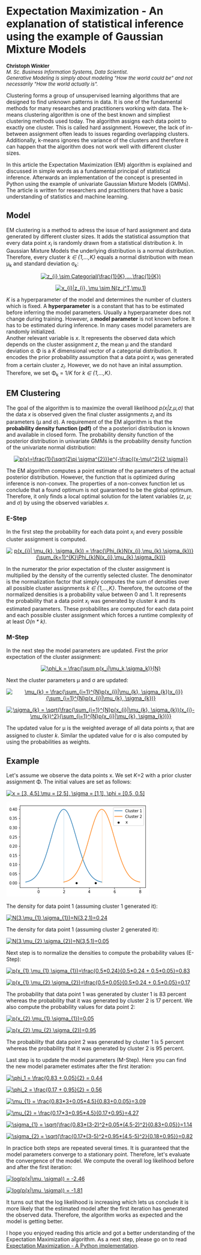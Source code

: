 <h1>Expectation Maximization - An explanation of statistical inference using the example of Gaussian Mixture Models</h1>
<p align="left" style="font-size:13px;"><b>Christoph Winkler</b><br>
<i>M. Sc. Business Information Systems, Data Scientist.<br>
Generative Modeling is simply about modeling "How the world could be" and not necessarily "How the world actually is".</i></p>

Clustering forms a group of unsupervised learning algorithms that are designed to find unknown patterns in data. It is one of the fundamental methods for many researches and practitioners working with data. The k-means clustering algorithm is one of the best known and simpliest clustering methods used today. The algorithm assigns each data point to exactly one cluster. This is called hard assignment. However, the lack of in-between assignment often leads to issues regarding overlapping clusters. Additionally, k-means ignores the variance of the clusters and therefore it can happen that the algorithm does not work well with different cluster sizes.

In this article the Expectation Maximization (EM) algorithm is explained and discussed in simple words as a fundamental principal of statistical inference. Afterwards an implementation of the concept is presented in Python using the example of univariate Gaussian Mixture Models (GMMs). The article is written for researchers and practitioners that have a basic understanding of statistics and machine learning.

<h2>Model</h2>
EM clustering is a method to adress the issue of hard assignment and data generated by different cluster sizes. It adds the statistical assumption that every data point <i>x<sub>i</sub></i> is randomly drawn from a statistical distribution <i>k</i>. In Gaussian Mixture Models the underlying distribution is a normal distribution. Therefore, every cluster <i>k &isin; {1,...,K}</i> equals a normal distribution with mean &mu;<sub>k</sub> and standard deviation &sigma;<sub>k</sub>:

<p align="center">
<a href="https://www.codecogs.com/eqnedit.php?latex=\dpi{120}&space;z_{i}&space;\sim&space;Categorial(\frac{1}{K},...,\frac{1}{K})" target="_blank"><img src="https://latex.codecogs.com/gif.latex?\dpi{120}&space;z_{i}&space;\sim&space;Categorial(\frac{1}{K},...,\frac{1}{K})" title="z_{i} \sim Categorial(\frac{1}{K},...,\frac{1}{K})" /></a>
</p>

<p align="center">
<a href="https://www.codecogs.com/eqnedit.php?latex=\dpi{120}&space;x_{i}|z_{i},&space;\mu&space;\sim&space;N(z_i^T,\mu,1)" target="_blank"><img src="https://latex.codecogs.com/gif.latex?\dpi{120}&space;x_{i}|z_{i},&space;\mu&space;\sim&space;N(z_i^T,\mu,1)" title="x_{i}|z_{i}, \mu \sim N(z_i^T,\mu,1)" /></a>
</p>

<i>K</i> is a hyperparameter of the model and determines the number of clusters which is fixed. A <b>hyperparameter</b> is a constant that has to be estimated before inferring the model parameters. Usually a hyperparameter does not change during training. However, a <b>model parameter</b> is not known before. It has to be estimated during inference. In many cases model parameters are randomly initialized. <br>
Another relevant variable is <i>x</i>. It represents the observed data which depends on the cluster assignment <i>z</i>, the mean &mu; and the standard deviation &sigma;. &Phi; is a <i>K</i> dimensional vector of a categorial distribution. It encodes the prior probability assumption that a data point <i>x<sub>i</sub></i> was generated from a certain cluster <i>z<sub>i</sub></i>. However, we do not have an inital assumption. Therefore, we set &Phi;<sub>k</sub> = 1/<i>K</i> for <i>k &isin; {1,...,K}</i>. 

<h2>EM Clustering</h2>

The goal of the algorithm is to maximize the overall likelihood <i>p(x|z,&mu;,&sigma;)</i> that the data <i>x</i> is observed given the final cluster assignments <i>z<sub>i</sub></i> and its parameters (&mu; and &sigma;). A requirement of the EM algorithm is that the <b>probability density function (pdf)</b> of the a posteriori distribution is known and available in closed form. The probability density function of the posterior distribution in univariate GMMs is the probability density function of the univariate normal distribution: 
<p align="center">
<a href="https://www.codecogs.com/eqnedit.php?latex=\dpi{120}&space;p(x)=\frac{1}{\sqrt{2\pi&space;\sigma^{2}}}e^{-\frac{(x-\mu)^2}{2&space;\sigma}}" target="_blank"><img src="https://latex.codecogs.com/gif.latex?\dpi{120}&space;p(x)=\frac{1}{\sqrt{2\pi&space;\sigma^{2}}}e^{-\frac{(x-\mu)^2}{2&space;\sigma}}" title="p(x)=\frac{1}{\sqrt{2\pi \sigma^{2}}}e^{-\frac{(x-\mu)^2}{2 \sigma}}" /></a>
</p>
The EM algorithm computes a point estimate of the parameters of the actual posterior distribution. However, the function that is optimized during inference is non-convex. The properties of a non-convex function let us conclude that a found optimum is not guaranteed to be the global optimum. Therefore, it only finds a local optimal solution for the latent variables (<i>z</i>, <i>&mu;</i>; and <i>&sigma;</i>) by using the observed variables <i>x</i>.

<h3>E-Step</h3>
In the first step the probability for each data point <i>x<sub>i</sub></i> and every possible cluster assignment is computed. 

<p align="center">
<a href="https://www.codecogs.com/eqnedit.php?latex=\dpi{120}&space;p(x_{i}|&space;\mu_{k},&space;\sigma_{k})&space;=&space;\frac{\Phi_{k}N(x_{i},\mu_{k},\sigma_{k})}{\sum_{k=1}^{K}\Phi_{k}N(x_{i},\mu_{k},\sigma_{k})}" target="_blank"><img src="https://latex.codecogs.com/gif.latex?\dpi{120}&space;p(x_{i}|&space;\mu_{k},&space;\sigma_{k})&space;=&space;\frac{\Phi_{k}N(x_{i},\mu_{k},\sigma_{k})}{\sum_{k=1}^{K}\Phi_{k}N(x_{i},\mu_{k},\sigma_{k})}" title="p(x_{i}| \mu_{k}, \sigma_{k}) = \frac{\Phi_{k}N(x_{i},\mu_{k},\sigma_{k})}{\sum_{k=1}^{K}\Phi_{k}N(x_{i},\mu_{k},\sigma_{k})}" /></a>
</p>

In the numerator the prior expectation of the cluster assignment is multiplied by the density of the currently selected cluster. The denominator is the normalization factor that simply computes the sum of densities over all possible cluster assignments <i>k &isin; {1,...,K}</i>. Therefore, the outcome of the normalized densities is a probability value between 0 and 1. It represents the probability that a data point <i>x<sub>i</sub></i> was generated by cluster <i>k</i> and its estimated parameters. These probabilites are computed for each data point and each possible cluster assignment which forces a runtime complexity of at least <i>O(n * k)</i>. 

<h3>M-Step</h3>
In the next step the model parameters are updated. First the prior expectation of the cluster assignment:

<p align="center">
<a href="https://www.codecogs.com/eqnedit.php?latex=\dpi{120}&space;\phi_k&space;=&space;\frac{\sum&space;p(x_i|\mu_k,\sigma_k)}{N}" target="_blank"><img src="https://latex.codecogs.com/gif.latex?\dpi{120}&space;\phi_k&space;=&space;\frac{\sum&space;p(x_i|\mu_k,\sigma_k)}{N}" title="\phi_k = \frac{\sum p(x_i|\mu_k,\sigma_k)}{N}" /></a>
</p>

Next the cluster parameters &mu; and &sigma; are updated:

<p align="center">
<a href="https://www.codecogs.com/eqnedit.php?latex=\dpi{120}&space;\mu_{k}&space;=&space;\frac{\sum_{i=1}^{N}p(x_{i}|\mu_{k},&space;\sigma_{k})x_{i}}{\sum_{i=1}^{N}p(x_{i}|\mu_{k},&space;\sigma_{k})}" target="_blank"><img src="https://latex.codecogs.com/gif.latex?\dpi{120}&space;\mu_{k}&space;=&space;\frac{\sum_{i=1}^{N}p(x_{i}|\mu_{k},&space;\sigma_{k})x_{i}}{\sum_{i=1}^{N}p(x_{i}|\mu_{k},&space;\sigma_{k})}" title="\mu_{k} = \frac{\sum_{i=1}^{N}p(x_{i}|\mu_{k}, \sigma_{k})x_{i}}{\sum_{i=1}^{N}p(x_{i}|\mu_{k}, \sigma_{k})}" /></a>
</p>

<p align="center">
<a href="https://www.codecogs.com/eqnedit.php?latex=\dpi{120}&space;\sigma_{k}&space;=&space;\sqrt{\frac{\sum_{i=1}^{N}p(x_{i}|\mu_{k},&space;\sigma_{k})(x_{i}-\mu_{k})^2}{\sum_{i=1}^{N}p(x_{i}|\mu_{k},&space;\sigma_{k})}}" target="_blank"><img src="https://latex.codecogs.com/gif.latex?\dpi{120}&space;\sigma_{k}&space;=&space;\sqrt{\frac{\sum_{i=1}^{N}p(x_{i}|\mu_{k},&space;\sigma_{k})(x_{i}-\mu_{k})^2}{\sum_{i=1}^{N}p(x_{i}|\mu_{k},&space;\sigma_{k})}}" title="\sigma_{k} = \sqrt{\frac{\sum_{i=1}^{N}p(x_{i}|\mu_{k}, \sigma_{k})(x_{i}-\mu_{k})^2}{\sum_{i=1}^{N}p(x_{i}|\mu_{k}, \sigma_{k})}}" /></a>
</p>

The updated value for &mu; is the weighted average of all data points <i>x<sub>i</sub></i> that are assigned to cluster <i>k</i>. Similar the updated value for &sigma; is also computed by using the probabilities as weights.

<h2>Example</h2>
Let's assume we observe the data points x. We set <i>K</i>=2 with a prior cluster assignment &Phi;.
The initial values are set as follows:

<p>
<a href="https://www.codecogs.com/eqnedit.php?latex=\dpi{120}&space;x&space;=&space;[3,&space;4.5],\mu&space;=&space;[2,5],&space;\sigma&space;=&space;[1,1],&space;\phi&space;=&space;[0.5,&space;0.5]" target="_blank"><img src="https://latex.codecogs.com/gif.latex?\dpi{120}&space;x&space;=&space;[3,&space;4.5],\mu&space;=&space;[2,5],&space;\sigma&space;=&space;[1,1],&space;\phi&space;=&space;[0.5,&space;0.5]" title="x = [3, 4.5],\mu = [2,5], \sigma = [1,1], \phi = [0.5, 0.5]" /></a>
</p>

<img src="model.png" />

The density for data point 1 (assuming cluster 1 generated it):

<p>
<a href="https://www.codecogs.com/eqnedit.php?latex=\dpi{120}&space;N(3,\mu_{1},\sigma_{1})=N(3,2,1)=0,24" target="_blank"><img src="https://latex.codecogs.com/gif.latex?\dpi{120}&space;N(3,\mu_{1},\sigma_{1})=N(3,2,1)=0,24" title="N(3,\mu_{1},\sigma_{1})=N(3,2,1)=0,24" /></a>
</p>

The density for data point 1 (assuming cluster 2 generated it):

<p>
<a href="https://www.codecogs.com/eqnedit.php?latex=\dpi{120}&space;N(3,\mu_{2},\sigma_{2})=N(3,5,1)=0,05" target="_blank"><img src="https://latex.codecogs.com/gif.latex?\dpi{120}&space;N(3,\mu_{2},\sigma_{2})=N(3,5,1)=0,05" title="N(3,\mu_{2},\sigma_{2})=N(3,5,1)=0.05" /></a>
</p>

Next step is to normalize the densities to compute the probability values (E-Step):

<p>
<a href="https://www.codecogs.com/eqnedit.php?latex=\dpi{120}&space;p(x_{1},\mu_{1},\sigma_{1})=\frac{0.5*0.24}{0.5*0.24&space;&plus;&space;0.5*0.05}=0.83" target="_blank"><img src="https://latex.codecogs.com/gif.latex?\dpi{120}&space;p(x_{1},\mu_{1},\sigma_{1})=\frac{0.5*0.24}{0.5*0.24&space;&plus;&space;0.5*0.05}=0.83" title="p(x_{1},\mu_{1},\sigma_{1})=\frac{0.5*0.24}{0.5*0.24 + 0.5*0.05}=0.83" /></a>
</p>

<p>
<a href="https://www.codecogs.com/eqnedit.php?latex=\dpi{120}&space;p(x_{1},\mu_{2},\sigma_{2})=\frac{0.5*0.05}{0.5*0.24&space;&plus;&space;0.5*0.05}=0.17" target="_blank"><img src="https://latex.codecogs.com/gif.latex?\dpi{120}&space;p(x_{1},\mu_{2},\sigma_{2})=\frac{0.5*0.05}{0.5*0.24&space;&plus;&space;0.5*0.05}=0.17" title="p(x_{1},\mu_{2},\sigma_{2})=\frac{0.5*0.05}{0.5*0.24 + 0.5*0.05}=0.17" /></a>
</p>

The probability that data point 1 was generated by cluster 1 is 83 percent whereas the probability that it was generated by cluster 2 is 17 percent. We also compute the probability values for data point 2:

<p>
<a href="https://www.codecogs.com/eqnedit.php?latex=\dpi{120}&space;p(x_{2},\mu_{1},\sigma_{1})=0.05" target="_blank"><img src="https://latex.codecogs.com/gif.latex?\dpi{120}&space;p(x_{2},\mu_{1},\sigma_{1})=0.05" title="p(x_{2},\mu_{1},\sigma_{1})=0.05" /></a>
</p>

<p>
<a href="https://www.codecogs.com/eqnedit.php?latex=\dpi{120}&space;p(x_{2},\mu_{2},\sigma_{2})=0.95" target="_blank"><img src="https://latex.codecogs.com/gif.latex?\dpi{120}&space;p(x_{2},\mu_{2},\sigma_{2})=0.95" title="p(x_{2},\mu_{2},\sigma_{2})=0.95" /></a>
</p>

The probability that data point 2 was generated by cluster 1 is 5 percent whereas the probability that it was generated by cluster 2 is 95 percent.

Last step is to update the model parameters (M-Step). Here you can find the new model parameter estimates after the first iteration:

<p>
<a href="https://www.codecogs.com/eqnedit.php?latex=\dpi{120}&space;\phi_1&space;=&space;\frac{0.83&space;&plus;&space;0.05}{2}" target="_blank"><img src="https://latex.codecogs.com/gif.latex?\dpi{120}&space;\phi_1&space;=&space;\frac{0.83&space;&plus;&space;0.05}{2}" title="\phi_1 = \frac{0.83 + 0.05}{2} = 0.44" /></a>  
</p>

<p>
<a href="https://www.codecogs.com/eqnedit.php?latex=\dpi{120}&space;\phi_2&space;=&space;\frac{0.17&space;&plus;&space;0.95}{2}" target="_blank"><img src="https://latex.codecogs.com/gif.latex?\dpi{120}&space;\phi_2&space;=&space;\frac{0.17&space;&plus;&space;0.95}{2}" title="\phi_2 = \frac{0.17 + 0.95}{2} = 0.56" /></a>
</p>

<p>
  <a href="https://www.codecogs.com/eqnedit.php?latex=\dpi{120}&space;\mu_{1}&space;=&space;\frac{0.83*3&plus;0.05*4.5}{0.83&plus;0.0.05}=3.09" target="_blank"><img src="https://latex.codecogs.com/gif.latex?\dpi{120}&space;\mu_{1}&space;=&space;\frac{0.83*3&plus;0.05*4.5}{0.83&plus;0.05}=3.09" title="\mu_{1} = \frac{0.83*3+0.05*4.5}{0.83+0.0.05}=3.09" /></a>
</p>

<p>
<a href="https://www.codecogs.com/eqnedit.php?latex=\dpi{120}&space;\mu_{2}&space;=&space;\frac{0.17*3&plus;0.95*4.5}{0.17&plus;0.95}=4.27" target="_blank"><img src="https://latex.codecogs.com/gif.latex?\dpi{120}&space;\mu_{2}&space;=&space;\frac{0.17*3&plus;0.95*4.5}{0.17&plus;0.95}=4.27" title="\mu_{2} = \frac{0.17*3+0.95*4.5}{0.17+0.95}=4.27" /></a>
</p>

<p>
<a href="https://www.codecogs.com/eqnedit.php?latex=\dpi{120}&space;\sigma_{1}&space;=&space;\sqrt{\frac{0.83*(3-2)^2&plus;0.05*(4.5-2)^2}{0.83&plus;0.05}}=1.14" target="_blank"><img src="https://latex.codecogs.com/gif.latex?\dpi{120}&space;\sigma_{1}&space;=&space;\sqrt{\frac{0.83*(3-2)^2&plus;0.05*(4.5-2)^2}{0.83&plus;0.05}}=1.14" title="\sigma_{1} = \sqrt{\frac{0.83*(3-2)^2+0.05*(4.5-2)^2}{0.83+0.05}}=1.14" /></a>
</p>

<p>
<a href="https://www.codecogs.com/eqnedit.php?latex=\dpi{120}&space;\sigma_{2}&space;=&space;\sqrt{\frac{0.17*(3-5)^2&plus;0.95*(4.5-5)^2}{0.18&plus;0.95}}=0.82" target="_blank"><img src="https://latex.codecogs.com/gif.latex?\dpi{120}&space;\sigma_{2}&space;=&space;\sqrt{\frac{0.17*(3-5)^2&plus;0.95*(4.5-5)^2}{0.18&plus;0.95}}=0.82" title="\sigma_{2} = \sqrt{\frac{0.17*(3-5)^2+0.95*(4.5-5)^2}{0.18+0.95}}=0.82" /></a>
</p>

In practice both steps are repeated several times. It is guaranteed that the model parameters converge to a stationary point. Therefore, let's evaluate the convergence of the model. We compute the overall log likelihood before and after the first iteration:

<p>
<a href="https://www.codecogs.com/eqnedit.php?latex=\dpi{120}&space;log(p(x|\mu,&space;\sigma))&space;=&space;-2.46" target="_blank"><img src="https://latex.codecogs.com/gif.latex?\dpi{120}&space;log(p(x|\mu,&space;\sigma))&space;=&space;-2.46" title="log(p(x|\mu, \sigma)) = -2.46" /></a>
</p>

<p>
<a href="https://www.codecogs.com/eqnedit.php?latex=\dpi{120}&space;log(p(x|\mu,&space;\sigma))&space;=&space;-1.81" target="_blank"><img src="https://latex.codecogs.com/gif.latex?\dpi{120}&space;log(p(x|\mu,&space;\sigma))&space;=&space;-1.81" title="log(p(x|\mu, \sigma)) = -1.81" /></a>
</p>

It turns out that the log likelihood is increasing which lets us conclude it is more likely that the estimated model after the first iteration has generated the observed data. Therefore, the algorithm works as expected and the model is getting better. 

I hope you enjoyed reading this article and got a better understanding of the Expectation Maximization algorithm. As a next step, please  go on to read <a href="https://chriswi93.github.io/Expectation-Maximization-A-Python-implementation/">Expectation Maximization - A Python implementation</a>.

